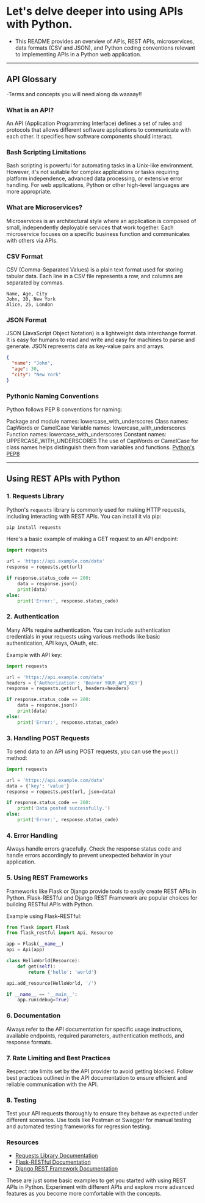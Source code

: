 # Let's delve deeper into using APIs with Python.

- This README provides an overview of APIs, REST APIs, microservices, data formats (CSV and JSON), and Python coding conventions relevant to implementing APIs in a Python web application.
---

## API Glossary

-Terms and concepts you will need along da waaaay!!

### What is an API?

An API (Application Programming Interface) defines a set of rules and protocols that allows different software applications to communicate with each other. It specifies how software components should interact.


### Bash Scripting Limitations

Bash scripting is powerful for automating tasks in a Unix-like environment. However, it's not suitable for complex applications or tasks requiring platform independence, advanced data processing, or extensive error handling. For web applications, Python or other high-level languages are more appropriate.


### What are Microservices?

Microservices is an architectural style where an application is composed of small, independently deployable services that work together. Each microservice focuses on a specific business function and communicates with others via APIs.


### CSV Format

CSV (Comma-Separated Values) is a plain text format used for storing tabular data. Each line in a CSV file represents a row, and columns are separated by commas.
```csv
Name, Age, City
John, 30, New York
Alice, 25, London
```

### JSON Format

JSON (JavaScript Object Notation) is a lightweight data interchange format. It is easy for humans to read and write and easy for machines to parse and generate. JSON represents data as key-value pairs and arrays.
```json
{
  "name": "John",
  "age": 30,
  "city": "New York"
}
```


### Pythonic Naming Conventions

Python follows PEP 8 conventions for naming:

Package and module names: lowercase_with_underscores
Class names: CapWords or CamelCase
Variable names: lowercase_with_underscores
Function names: lowercase_with_underscores
Constant names: UPPERCASE_WITH_UNDERSCORES
The use of CapWords or CamelCase for class names helps distinguish them from variables and functions.
[Python's PEP8](https://www.python.org/dev/peps/pep-0008/)


---


## Using REST APIs with Python

### 1. Requests Library

Python's `requests` library is commonly used for making HTTP requests, including interacting with REST APIs. You can install it via pip:

```bash
pip install requests
```

Here's a basic example of making a GET request to an API endpoint:

```python
import requests

url = 'https://api.example.com/data'
response = requests.get(url)

if response.status_code == 200:
    data = response.json()
    print(data)
else:
    print('Error:', response.status_code)
```

### 2. Authentication

Many APIs require authentication. You can include authentication credentials in your requests using various methods like basic authentication, API keys, OAuth, etc.

Example with API key:

```python
import requests

url = 'https://api.example.com/data'
headers = {'Authorization': 'Bearer YOUR_API_KEY'}
response = requests.get(url, headers=headers)

if response.status_code == 200:
    data = response.json()
    print(data)
else:
    print('Error:', response.status_code)
```

### 3. Handling POST Requests

To send data to an API using POST requests, you can use the `post()` method:

```python
import requests

url = 'https://api.example.com/data'
data = {'key': 'value'}
response = requests.post(url, json=data)

if response.status_code == 200:
    print('Data posted successfully.')
else:
    print('Error:', response.status_code)
```

### 4. Error Handling

Always handle errors gracefully. Check the response status code and handle errors accordingly to prevent unexpected behavior in your application.

### 5. Using REST Frameworks

Frameworks like Flask or Django provide tools to easily create REST APIs in Python. Flask-RESTful and Django REST Framework are popular choices for building RESTful APIs with Python.

Example using Flask-RESTful:

```python
from flask import Flask
from flask_restful import Api, Resource

app = Flask(__name__)
api = Api(app)

class HelloWorld(Resource):
    def get(self):
        return {'hello': 'world'}

api.add_resource(HelloWorld, '/')

if __name__ == '__main__':
    app.run(debug=True)
```

### 6. Documentation

Always refer to the API documentation for specific usage instructions, available endpoints, required parameters, authentication methods, and response formats.

### 7. Rate Limiting and Best Practices

Respect rate limits set by the API provider to avoid getting blocked. Follow best practices outlined in the API documentation to ensure efficient and reliable communication with the API.

### 8. Testing

Test your API requests thoroughly to ensure they behave as expected under different scenarios. Use tools like Postman or Swagger for manual testing and automated testing frameworks for regression testing.

### Resources

- [Requests Library Documentation](https://docs.python-requests.org/en/latest/)
- [Flask-RESTful Documentation](https://flask-restful.readthedocs.io/en/latest/)
- [Django REST Framework Documentation](https://www.django-rest-framework.org/)

These are just some basic examples to get you started with using REST APIs in Python. Experiment with different APIs and explore more advanced features as you become more comfortable with the concepts.



